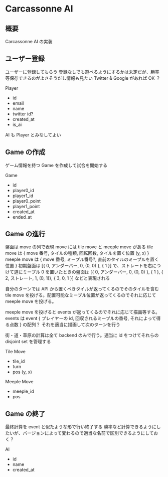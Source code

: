 # Carcassonne AI

## 概要
Carcassonne AI の実装

## ユーザー登録
ユーザーに登録してもらう
登録なしでも遊べるようにするかは未定だが、勝率等保存できるのがよさそうだし情報も見たい
Twitter & Google があれば OK ？

Player
- id
- email
- name
- twitter id?
- created_at
- is_ai

AI も Player とみなしてよい

## Game の作成
ゲーム情報を持つ Game を作成して試合を開始する

Game
- id
- player0_id
- player1_id
- player0_point
- player1_point
- created_at
- ended_at

## Game の進行
盤面は move の列で表現
move には tile move と meeple move がある
tile move は { move 番号, タイルの種類, 回転回数, タイルを置く位置 (y, x) }
meeple move は { move 番号, ミープル番号?, 直前のタイルのミープルを置く位置 }
初期盤面は [{ 0, アンダーバー, 0, (0, 0) }, { 1 }] で、ストレートを右につけて道にミープル 0 を置いたときの盤面は [{ 0, アンダーバー, 0, (0, 0) }, { 1 }, { 2, ストレート, 1, (0, 1)}, { 3, 0, 1 }] などと表現される

自分のターンでは API から置くべきタイルが返ってくるのでそのタイルを含む tile move を投げる。配置可能なミープル位置が返ってくるのでそれに応じて meeple move を投げる。

meeple move を投げると events が返ってくるのでそれに応じて描画等する。
events は event { プレイヤーの id, 回収されるミープルの番号, それによって得る点数 } の配列？
それを適当に描画して次のターンを行う

街・道・草原の計算は全て backend のみで行う。適当に id をつけてそれらの disjoint set を管理する

Tile Move
- tile_id
- turn
- pos (y, x)

Meeple Move
- meeple_id
- pos

## Game の終了
最終計算を event と似たような形で行い終了する
勝率など計算できるようにしたいが、バージョンによって変わるので適当な名前で区別できるようにしておく？

AI
- id 
- name
- created_at
